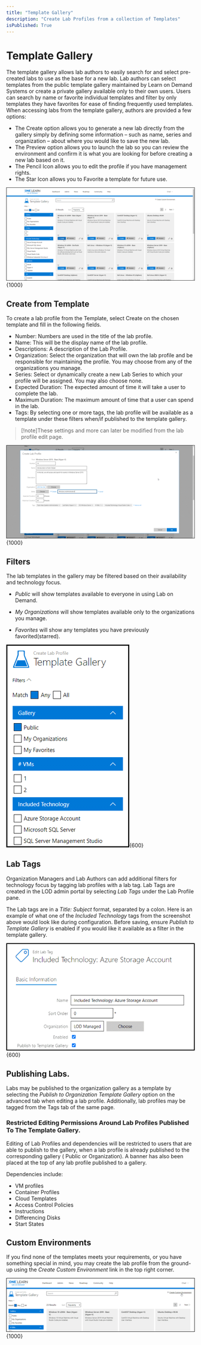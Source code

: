 ```yaml
---
title: "Template Gallery"
description: "Create Lab Profiles from a collection of Templates"
isPublished: True
---
```


# Template Gallery

The template gallery allows lab authors to easily search for and select pre-created labs to use as the base for a new lab. Lab authors can select templates from the public template gallery maintained by Learn on Demand Systems or create a private gallery available only to their own users. Users can search by name or favorite individual templates and filter by only templates they have favorites for ease of finding frequently used templates. When accessing labs from the template gallery, authors are provided a few options:

 - The Create option allows you to generate a new lab directly from the gallery simply by defining some information – such as name, series and organization – about where you would like to save the new lab.
 - The Preview option allows you to launch the lab so you can review the environment and confirm it is what you are looking for before creating a new lab based on it.
 - The Pencil Icon allows you to edit the profile if you have management rights.
 - The Star Icon allows you to Favorite a template for future use.

![](images/template-gallery.png){1000}

## Create from Template

To create a lab profile from the Template, select Create on the chosen template and fill in the following fields.

- Number: Numbers are used in the title of the lab profile.
- Name: This will be the display name of the lab profile.
- Descriptions: A description of the Lab Profile.
- Organization:  Select the organization that will own the lab profile and be responsible for maintaining the profile. You may choose from any of the organizations you manage.
- Series: Select or dynamically create a new Lab Series to which your profile will be assigned. You may also choose none.
- Expected Duration: The expected amount of time it will take a user to complete the lab.
- Maximum Duration: The maximum amount of time that a user can spend in the lab.
- Tags: By selecting one or more tags, the lab profile will be available as a template under these filters when/if published to the template gallery. 

> [!note]These settings and more can later be modified from the lab profile edit page. 

![](images/template-gallery-create-profile.png){1000}

## Filters

The lab templates in the gallery may be filtered based on their availability and technology focus.

- *Public* will show templates available to everyone in using Lab on Demand.

- *My Organizations* will show templates available only to the organizations you manage.

- *Favorites* will show any templates you have previously favorited(starred).

![](images/template-gallery-filters.png){600}

## Lab Tags

Organization Managers and Lab Authors can add additional filters for technology focus by tagging lab profiles with a lab tag. Lab Tags are created in the LOD admin portal by selecting *Lab Tags* under the Lab Profile pane. 

The Lab tags are in a *Title: Subject* format, separated by a colon.
Here is an example of what one of the *Included Technology* tags from the screenshot above would look like during configuration. Before saving, ensure *Publish to Template Gallery* is enabled if you would like it available as a filter in the template gallery.


![](images/template-gallery-lab-tags.png){600}

## Publishing Labs.

Labs may be published to the organization gallery as a template by selecting the *Publish to Organization Template Gallery* option on the advanced tab when editing a lab profile. Additionally, lab profiles may be tagged from the Tags tab of the same page.

### Restricted Editing Permissions Around Lab Profiles Published To The Template Gallery.
Editing of Lab Profiles and dependencies will be restricted to users that are able to publish to the gallery, when a lab profile is already published to the corresponding gallery ( Public or Organization). A banner has also been placed at the top of any lab profile published to a gallery. 

Dependencies include:
- VM profiles 
- Container Profiles 
- Cloud Templates 
- Access Control Policies 
- Instructions 
- Differencing Disks 
- Start States

## Custom Environments

If you find none of the templates meets your requirements, or you have something special in mind, you may create the lab profile from the ground-up using the *Create Custom Environment* link in the top right corner.

![](images/template-gallery-to-legacy.png){1000}
